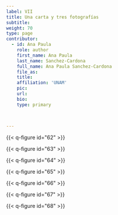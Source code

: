 ```yaml
---
label: VII
title: Una carta y tres fotografías
subtitle: 
weight: 70
type: page
contributor:
  - id: Ana Paula
    role: author
    first_name: Ana Paula
    last_name: Sanchez-Cardona
    full_name: Ana Paula Sanchez-Cardona
    file_as: 
    title: 
    affiliation: 'UNAM'
    pic:
    url:
    bio:
    type: primary
   

    
---
```

{{< q-figure id="62" >}}

{{< q-figure id="63" >}}

{{< q-figure id="64" >}}


{{< q-figure id="65" >}}

{{< q-figure id="66" >}}

{{< q-figure id="67" >}}

{{< q-figure id="68" >}}

